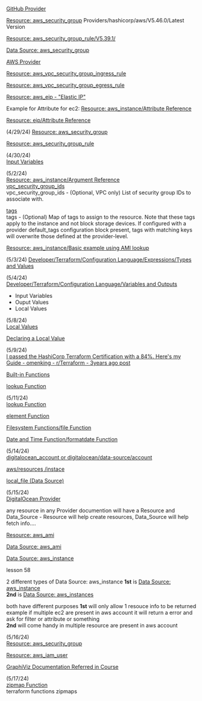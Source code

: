 [GitHub Provider](https://registry.terraform.io/providers/integrations/github/latest/docs)

[Resource: aws_security_group](https://registry.terraform.io/providers/hashicorp/aws/latest/docs/resources/security_group)
Providers/hashicorp/aws/V5.46.0/Latest Version

[Resource: aws_security_group_rule/V5.39.1/](https://registry.terraform.io/providers/hashicorp/aws/5.39.1/docs/resources/security_group_rule.html)

[Data Source: aws_security_group](https://registry.terraform.io/providers/hashicorp/aws/latest/docs/data-sources/security_group)

[AWS Provider](https://registry.terraform.io/providers/hashicorp/aws/latest/docs)

[Resource: aws_vpc_security_group_ingress_rule](https://registry.terraform.io/providers/hashicorp/aws/latest/docs/resources/vpc_security_group_ingress_rule.html)

[Resource: aws_vpc_security_group_egress_rule](https://registry.terraform.io/providers/-/aws/latest/docs/resources/vpc_security_group_egress_rule)


[Resource: aws_eip - "Elastic IP"](https://registry.terraform.io/providers/hashicorp/aws/latest/docs/resources/eip)

Example for Attribute for ec2: [Resource: aws_instance/Attribute Reference](https://registry.terraform.io/providers/hashicorp/aws/latest/docs/resources/instance#attribute-reference)

[Resource: eip/Attribute Reference](https://registry.terraform.io/providers/hashicorp/aws/latest/docs/resources/eip)

(4/29/24)
[Resource: aws_security_group](https://registry.terraform.io/providers/hashicorp/aws/latest/docs/resources/security_group)

[Resource: aws_security_group_rule](https://registry.terraform.io/providers/hashicorp/aws/latest/docs/resources/security_group_rule)

(4/30/24)  
[Input Variables](https://developer.hashicorp.com/terraform/language/values/variables)

(5/2/24)  
[Resource: aws_instance/Argument Reference](https://registry.terraform.io/providers/hashicorp/aws/latest/docs/resources/instance#argument-reference)  
[vpc_security_group_ids](https://registry.terraform.io/providers/hashicorp/aws/latest/docs/resources/instance#vpc_security_group_ids)  
vpc_security_group_ids - (Optional, VPC only) List of security group IDs to associate with.

[tags](https://registry.terraform.io/providers/hashicorp/aws/latest/docs/resources/instance#tags)  
tags - (Optional) Map of tags to assign to the resource. Note that these tags apply to the instance and not block storage devices. If configured with a provider default_tags configuration block present, tags with matching keys will overwrite those defined at the provider-level.  


[Resource: aws_instance/Basic example using AMI lookup](https://registry.terraform.io/providers/hashicorp/aws/latest/docs/resources/instance)


(5/3/24)
[Developer/Terraform/Configuration Language/Expressions/Types and Values](https://developer.hashicorp.com/terraform/language/expressions/types#)


(5/4/24)  
[Developer/Terraform/Configuration Language/Variables and Outputs](https://developer.hashicorp.com/terraform/language/values)  
- Input Variables
- Ouput Values
- Local Values

(5/8/24)  
[Local Values](https://developer.hashicorp.com/terraform/language/values/locals)

[Declaring a Local Value](https://developer.hashicorp.com/terraform/language/values/locals#declaring-a-local-value)  

(5/9/24)  
[I passed the HashiCorp Terraform Certification with a 84%. Here's my Guide - omenking - r/Terraform - 3years ago post](https://www.reddit.com/r/Terraform/comments/pcrvk6/i_passed_the_hashicorp_terraform_certification/?utm_source=share&utm_medium=web3x&utm_name=web3xcss&utm_term=1&utm_content=share_button)

[Built-in Functions](https://developer.hashicorp.com/terraform/language/functions)  

[lookup Function](https://developer.hashicorp.com/terraform/language/functions/lookup)  

(5/11/24)  
[lookup Function](https://developer.hashicorp.com/terraform/language/functions/lookup)  

[element Function](https://developer.hashicorp.com/terraform/language/functions/element)  

[Filesystem Functions/file Function](https://developer.hashicorp.com/terraform/language/functions/file)  

[Date and Time Function/formatdate Function](https://developer.hashicorp.com/terraform/language/functions/formatdate)

(5/14/24)  
[digitalocean_account or digitalocean/data-source/account](https://registry.terraform.io/providers/digitalocean/digitalocean/latest/docs/data-sources/account)

[aws/resources /instace](https://registry.terraform.io/providers/hashicorp/aws/latest/docs/resources/instance)

[local_file (Data Source)](https://registry.terraform.io/providers/hashicorp/local/latest/docs/data-sources/file)

(5/15/24)  
[DigitalOcean Provider](https://registry.terraform.io/providers/digitalocean/digitalocean/latest/docs)  

any resource in any Provider documention will have a Resource and Data_Source - Resource will help create resources, Data_Source will help fetch info....  

[Resource: aws_ami](https://registry.terraform.io/providers/hashicorp/aws/latest/docs/resources/ami)  

[Data Source: aws_ami](https://registry.terraform.io/providers/hashicorp/aws/latest/docs/data-sources/ami)  

[Data Source: aws_instance](https://registry.terraform.io/providers/hashicorp/aws/latest/docs/data-sources/instance)  

lesson 58

2 different types of Data Source: aws_instance
**1st** is [Data Source: aws_instance](https://registry.terraform.io/providers/hashicorp/aws/latest/docs/data-sources/instance)  
**2nd** is [Data Source: aws_instances](https://registry.terraform.io/providers/hashicorp/aws/latest/docs/data-sources/instances)

both have different purposes **1st** will only allow 1 resouce info to be returned example if multiple ec2 are present in aws account it will return a error and ask for filter or attribute or something  
**2nd** will come handy in multiple resource are present in aws account


(5/16/24)  
[Resource: aws_security_group](https://registry.terraform.io/providers/hashicorp/aws/latest/docs/resources/security_group.html)

[Resource: aws_iam_user](https://registry.terraform.io/providers/hashicorp/aws/latest/docs/resources/iam_user)

[GraphiViz Documentation Referred in Course](https://graphviz.gitlab.io/download/)

(5/17/24)  
[zipmap Function](https://developer.hashicorp.com/terraform/language/functions/zipmap)  
terraform functions zipmaps
